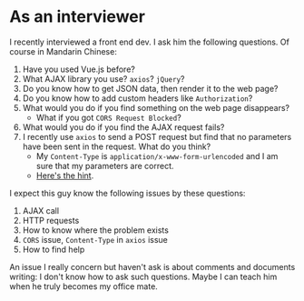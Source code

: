 # As an interviewer

I recently interviewed a front end dev. I ask him the following questions. Of course in Mandarin Chinese:

1. Have you used Vue.js before?
2. What AJAX library you use? `axios`? `jQuery`?
3. Do you know how to get JSON data, then render it to the web page?
4. Do you know how to add custom headers like `Authorization`?
5. What would you do if you find something on the web page disappears?
    * What if you got `CORS Request Blocked`?
6. What would you do if you find the AJAX request fails?
7. I recently use `axios` to send a POST request but find that no parameters have been sent in the request. What do you think?
    * My `Content-Type` is `application/x-www-form-urlencoded` and I am sure that my parameters are correct.
    * [Here's the hint](https://github.com/axios/axios#using-applicationx-www-form-urlencoded-format).

I expect this guy know the following issues by these questions:

1. AJAX call
2. HTTP requests
3. How to know where the problem exists
4. `CORS` issue, `Content-Type` in `axios` issue
5. How to find help

An issue I really concern but haven't ask is about comments and documents writing: I don't know how to ask such questions. Maybe I can teach him when he truly becomes my office mate.
